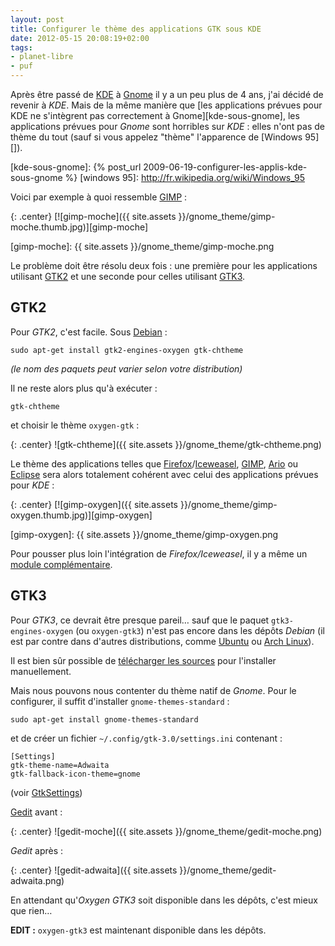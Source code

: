 ```yaml
---
layout: post
title: Configurer le thème des applications GTK sous KDE
date: 2012-05-15 20:08:19+02:00
tags:
- planet-libre
- puf
---
```


Après être passé de [KDE][] à [Gnome][] il y a un peu plus de 4 ans, j'ai décidé
de revenir à _KDE_. Mais de la même manière que [les applications prévues pour
KDE ne s'intègrent pas correctement à Gnome][kde-sous-gnome], les applications
prévues pour _Gnome_ sont horribles sur _KDE_ : elles n'ont pas de thème du tout
(sauf si vous appelez "thème" l'apparence de [Windows 95][]).

[kde]: http://fr.wikipedia.org/wiki/KDE
[gnome]: http://fr.wikipedia.org/wiki/GNOME
[kde-sous-gnome]: {% post_url 2009-06-19-configurer-les-applis-kde-sous-gnome %}
[windows 95]: http://fr.wikipedia.org/wiki/Windows_95

Voici par exemple à quoi ressemble [GIMP][] :

[gimp]: http://fr.wikipedia.org/wiki/GIMP

{: .center}
[![gimp-moche]({{ site.assets }}/gnome_theme/gimp-moche.thumb.jpg)][gimp-moche]

[gimp-moche]: {{ site.assets }}/gnome_theme/gimp-moche.png

Le problème doit être résolu deux fois : une première pour les applications
utilisant [GTK2][] et une seconde pour celles utilisant [GTK3][].

[gtk2]: http://fr.wikipedia.org/wiki/GTK%2B#GTK.2B_2
[gtk3]: http://fr.wikipedia.org/wiki/GTK%2B#GTK.2B_3


## GTK2

Pour _GTK2_, c'est facile. Sous [Debian][] :

    sudo apt-get install gtk2-engines-oxygen gtk-chtheme

[debian]: http://fr.wikipedia.org/wiki/Debian

_(le nom des paquets peut varier selon votre distribution)_

Il ne reste alors plus qu'à exécuter :

    gtk-chtheme

et choisir le thème `oxygen-gtk` :

{: .center}
![gtk-chtheme]({{ site.assets }}/gnome_theme/gtk-chtheme.png)

Le thème des applications telles que [Firefox][]/[Iceweasel][], [GIMP][],
[Ario][] ou [Eclipse][] sera alors totalement cohérent avec celui des
applications prévues pour _KDE_ :

{: .center}
[![gimp-oxygen]({{ site.assets }}/gnome_theme/gimp-oxygen.thumb.jpg)][gimp-oxygen]

[gimp-oxygen]: {{ site.assets }}/gnome_theme/gimp-oxygen.png

[firefox]: http://fr.wikipedia.org/wiki/Mozilla_Firefox
[iceweasel]: http://fr.wikipedia.org/wiki/Renommage_des_applications_de_Mozilla_par_Debian#Iceweasel
[ario]: http://fr.wikipedia.org/wiki/Ario
[eclipse]: http://fr.wikipedia.org/wiki/Eclipse_%28logiciel%29

Pour pousser plus loin l'intégration de _Firefox/Iceweasel_, il y a même un
[module complémentaire][add-on].

[add-on]: https://addons.mozilla.org/fr/firefox/addon/oxygen-kde/


## GTK3

Pour _GTK3_, ce devrait être presque pareil… sauf que le paquet
`gtk3-engines-oxygen` (ou `oxygen-gtk3`) n'est pas encore dans les dépôts
_Debian_ (il est par contre dans d'autres distributions, comme [Ubuntu][] ou
[Arch Linux][]).

[ubuntu]: http://fr.wikipedia.org/wiki/Ubuntu
[arch linux]: http://fr.wikipedia.org/wiki/Arch_Linux

Il est bien sûr possible de [télécharger les sources][sources] pour l'installer
manuellement.

[sources]: https://projects.kde.org/projects/playground/artwork/oxygen-gtk

Mais nous pouvons nous contenter du thème natif de _Gnome_. Pour le configurer,
il suffit d'installer `gnome-themes-standard` :

    sudo apt-get install gnome-themes-standard

et de créer un fichier `~/.config/gtk-3.0/settings.ini` contenant :

    [Settings]
    gtk-theme-name=Adwaita
    gtk-fallback-icon-theme=gnome

(voir [GtkSettings](http://developer.gnome.org/gtk3/3.4/GtkSettings.html))

[Gedit][] avant :

[gedit]: http://fr.wikipedia.org/wiki/Gedit

{: .center}
![gedit-moche]({{ site.assets }}/gnome_theme/gedit-moche.png)

_Gedit_ après :

{: .center}
![gedit-adwaita]({{ site.assets }}/gnome_theme/gedit-adwaita.png)

En attendant qu'_Oxygen GTK3_ soit disponible dans les dépôts, c'est mieux que
rien…

**EDIT :** `oxygen-gtk3` est maintenant disponible dans les dépôts.
